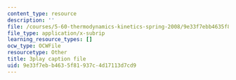 ```yaml
---
content_type: resource
description: ''
file: /courses/5-60-thermodynamics-kinetics-spring-2008/9e33f7ebb4635f81937c4d17113d7cd9_DZ138JSpoxQ.vtt
file_type: application/x-subrip
learning_resource_types: []
ocw_type: OCWFile
resourcetype: Other
title: 3play caption file
uid: 9e33f7eb-b463-5f81-937c-4d17113d7cd9
---
```

